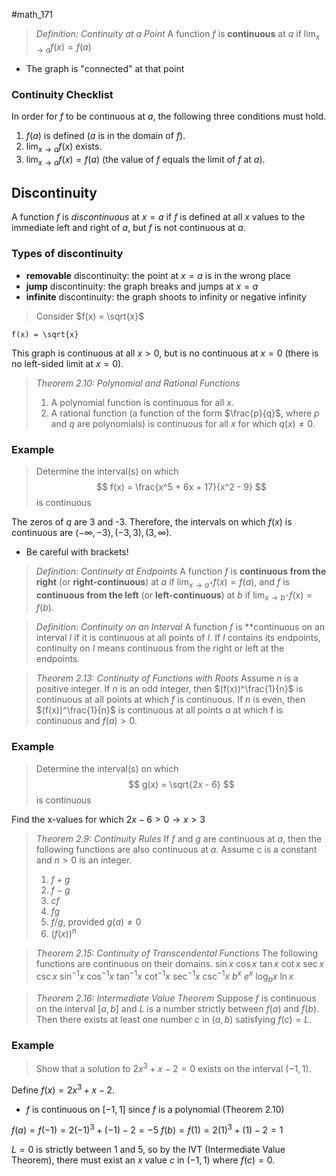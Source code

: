 #math_171 

> *Definition: Continuity at a Point*
> A function $f$ is **continuous** at $a$ if $\lim_{x \to a} f(x) = f(a)$

- The graph is "connected" at that point

### Continuity Checklist

In order for $f$ to be continuous at $a$, the following three conditions must hold.

1. $f(a)$ is defined ($a$ is in the domain of $f$).
2. $\lim_{x \to a} f(x)$ exists.
3. $\lim_{x \to a} f(x) = f(a)$ (the value of $f$ equals the limit of $f$ at $a$).

## Discontinuity

A function $f$ is *discontinuous* at $x = a$ if $f$ is defined at all $x$ values to the immediate left and right of $a$, but $f$ is not continuous at $a$.

### Types of discontinuity

- **removable** discontinuity: the point at $x = a$ is in the wrong place
- **jump** discontinuity: the graph breaks and jumps at $x = a$
- **infinite** discontinuity: the graph shoots to infinity or negative infinity

> Consider $f(x) = \sqrt{x}$

```desmos-graph
f(x) = \sqrt{x}
```

This graph is continuous at all $x > 0$, but is no continuous at $x = 0$ (there is no left-sided limit at $x = 0$).

> *Theorem 2.10: Polynomial and Rational Functions*
> 1. A polynomial function is continuous for all $x$.
> 2. A rational function (a function of the form $\frac{p}{q}$, where $p$ and $q$ are polynomials) is continuous for all $x$ for which $q(x) \neq 0.$

### Example

> Determine the interval(s) on which
> $$ f(x) = \frac{x^5 + 6x + 17}{x^2 - 9} $$
> is continuous

The zeros of $q$ are 3 and -3. Therefore, the intervals on which $f(x)$ is continuous are $(-\infty, -3), (-3, 3), (3, \infty)$.

- Be careful with brackets!

> *Definition: Continuity at Endpoints*
> A function $f$ is **continuous from the right** (or **right-continuous**) at $a$ if $\lim_{x \to a^+} f(x) = f(a)$, and $f$ is **continuous from the left** (or **left-continuous**) at $b$ if $\lim_{x \to b^-} f(x) = f(b)$.

> *Definition: Continuity on an Interval*
> A function $f$ is **continuous on an interval $I$ if it is continuous at all points of $I$. If $I$ contains its endpoints, continuity on $I$ means continuous from the right or left at the endpoints.

> *Theorem 2.13: Continuity of Functions with Roots*
> Assume $n$ is a positive integer. If $n$ is an odd integer, then $(f(x))^\frac{1}{n}$ is continuous at all points at which $f$ is continuous.
> If $n$ is even, then $(f(x))^\frac{1}{n}$ is continuous at all points $a$ at which f is continuous and $f(a) > 0$.

### Example

> Determine the interval(s) on which
> $$ g(x) = \sqrt{2x - 6} $$
> is continuous

Find the x-values for which $2x - 6 > 0 \rightarrow x > 3$

> *Theorem 2.9: Continuity Rules*
> If $f$ and $g$ are continuous at $a$, then the following functions are also continuous at $a$. Assume $c$ is a constant and $n > 0$ is an integer.
> 1. $f + g$
> 2. $f - g$
> 3. $cf$
> 4. $fg$
> 5. $f / g$, provided $g(a) \neq 0$
> 6. $(f(x))^n$

> *Theorem 2.15: Continuity of Transcendental Functions*
> The following functions are continuous on their domains.
> $\sin x$ $\cos x$ $\tan x$ $\cot x$ $\sec x$ $\csc x$
> $\sin^{-1} x$ $\cos^{-1} x$ $\tan^{-1} x$ $\cot^{-1} x$ $\sec^{-1} x$ $\csc^{-1} x$
> $b^x$ $e^x$ $\log_b x$ $\ln x$

> *Theorem 2.16: Intermediate Value Theorem*
> Suppose $f$ is continuous on the interval $[a, b]$ and $L$ is a number strictly between $f(a)$ and $f(b)$. Then there exists at least one number $c$ in $(a, b)$ satisfying $f(c) = L$.

### Example

> Show that a solution to $2x^3 + x - 2 = 0$ exists on the interval $(-1, 1)$.

Define $f(x) = 2x^3 + x - 2$.
- $f$ is continuous on $[-1, 1]$ since $f$ is a polynomial (Theorem 2.10)

$f(a) = f(-1) = 2(-1)^3 + (-1) - 2 = -5$
$f(b) = f(1) = 2(1)^3 + (1) - 2 = 1$

$L = 0$ is strictly between 1 and 5, so by the IVT (Intermediate Value Theorem), there must exist an $x$ value $c$ in $(-1, 1)$ where $f(c) = 0$.